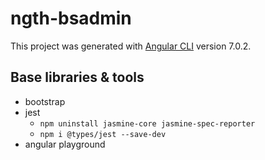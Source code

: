 # ngth-bsadmin

This project was generated with [Angular CLI](https://github.com/angular/angular-cli) version 7.0.2.

## Base libraries & tools
- bootstrap
- jest
  - `npm uninstall jasmine-core jasmine-spec-reporter`
  - `npm i @types/jest --save-dev`
- angular playground
